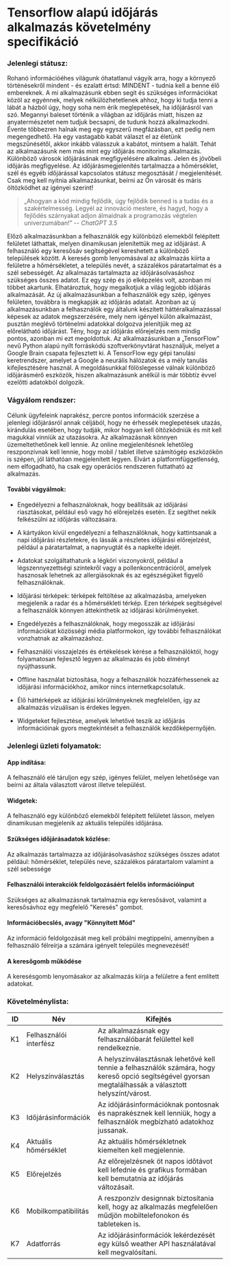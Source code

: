 # Tensorflow alapú időjárás alkalmazás követelmény specifikáció

### Jelenlegi státusz:
Rohanó információéhes világunk óhatatlanul vágyik arra, hogy a környező történésekről mindent - és ezalatt értsd:
MINDENT - tudnia kell a benne élő embereknek. A mi alkalmazásunk ebben segít és szükséges információkat közöl az
egyénnek, melyek nélkülözhetetlenek ahhoz, hogy ki tudja tenni a lábát a házból úgy, hogy soha nem érik meglepetések, ha
időjárásról van szó. Megannyi baleset történik a világban az időjárás miatt, hiszen az anyatermészetet nem tudjuk
becsapni, de tudunk hozzá alkalmazkodni. Évente többezren halnak meg egy egyszerű megfázásban, ezt pedig nem
megengedhető. Ha egy vastagabb kabát választ el az életünk megszűnésétől, akkor inkább válasszuk a kabátot, mintsem a
halált. Tehát az alkalmazásunk nem más mint egy időjárás monitoring alkalmazás. Különböző városok időjárásának
megfigyelésére alkalmas. Jelen és jövőbeli időjárás megfigyelése. Az időjárásmegjelenítés tartalmazza a hőmérséklet,
szél és egyéb időjárással kapcsolatos státusz megosztását / megjelenítését. Csak meg kell nyitnia alkalmazásunkat,
beírni az Ön városát és máris öltözködhet az igényei szerint!

> „Ahogyan a kód mindig fejlődik, úgy fejlődik benned is a tudás és a szakértelmesség. Legyél az innováció
> mestere, és hagyd, hogy a fejlődés szárnyakat adjon álmaidnak a programozás végtelen univerzumában!”
> -- <cite>ChatGPT 3.5</cite>

Előző alkalmazásunkban a felhasználók egy különböző elemekből felépített felületet láthattak, melyen
dinamikusan jelenítettük meg az időjárást. A felhasználó egy keresősáv segítségével kereshetett a különböző
települések között. A keresés gomb lenyomásával az alkalmazás kiírta a felületre a hőmérsékletet, a település
nevét, a százalékos páratartalmat és a szél sebességét. Az alkalmazás tartalmazta az időjárásolvasáshoz
szükséges összes adatot. Ez egy szép és jó elképzelés volt, azonban mi többet akartunk. Elhatároztuk, hogy
megalkotjuk a világ legjobb időjárás alkalmazását. Az új alkalmazásunkban a felhasználók egy szép, igényes
felületen, továbbra is megkapják az időjárás adatait. Azonban az új alkalmazásunkban a felhasználók egy
általunk készített háttéralkalmazással képesek az adatok megszerzésére, mely nem igényel külön
alkalmazást, pusztán meglévő történelmi adatokkal dolgozva jelenítjük meg az előrelátható időjárást. Tény,
hogy az időjárás előrejelzés nem mindig pontos, azonban mi ezt megoldottuk. Az alkalmazásunkban a
„TensorFlow” nevű Python alapú nyílt forráskódú szoftverkönyvtárat használjuk, melyet a Google Brain
csapata fejlesztett ki. A TensorFlow egy gépi tanulási keretrendszer, amelyet a Google a neurális hálózatok és
a mély tanulás kifejlesztésére használ. A megoldásunkkal fölöslegessé válnak különböző időjárásmérő
eszközök, hiszen alkalmazásunk anélkül is már többtíz évvel ezelőtti adatokból dolgozik.


### Vágyálom rendszer:
Célunk ügyfeleink naprakész, percre pontos információk szerzése a jelenlegi időjárásról annak céljából, hogy ne érhessék
meglepetések utazás, kirándulás esetében, hogy tudják, mikor hogyan kell öltözködniük és mit kell magukkal vinniük az
utazásokra. Az alkalmazásnak könnyen üzemeltethetőnek kell lennie. Az online megjelenítésnek lehetőleg reszponzívnak
kell lennie, hogy mobil / tablet illetve számítógép eszközökön is szépen, jól láthatóan megjelenített legyen. Elvárt a
platformfüggetlenség, nem elfogadható, ha csak egy operációs rendszeren futtatható az alkalmazás.

#### További vágyálmok:

- Engedélyezni a felhasználoknak, hogy beállítsák az időjárási riasztásokat, például eső vagy hó előrejelzés
esetén. Ez segíthet nekik felkészülni az időjárás változásaira.

- A kártyákon kívül engedélyezni a felhasználóknak, hogy kattintsanak a napi időjárási részletekre, és
lássák a részletes időjárási előrejelzést, például a páratartalmat, a napnyugtát és a napkelte idejét.

- Adatokat szolgáltathatunk a légköri viszonyokról, például a légszennyezettségi szintekről vagy a
pollenkoncentrációról, amelyek hasznosak lehetnek az allergiásoknak és az egészségüket figyelő
felhasználóknak.

- Időjárási térképek: térképek feltöltése az alkalmazásba, amelyeken megjelenik a radar és a
hőmérsékleti térkép. Ezen térképek segítségével a felhasználók könnyen áttekinthetik az időjárási
körülményeket.

- Engedélyezés a felhasználóknak, hogy megosszák az időjárási információkat közösségi média
platformokon, így további felhasználókat vonzhatnak  az alkalmazáshoz.

- Felhasználói visszajelzés és értékelések kérése a felhasználóktól, hogy folyamatosan fejlesztő legyen az
alkalmazás és jobb élményt nyújthassunk.

- Offline használat biztosítása, hogy a felhasználók hozzáférhessenek az időjárási információkhoz,
amikor nincs internetkapcsolatuk.

- Élő háttérképek az időjárási körülményeknek megfelelően, így az alkalmazás vizuálisan is érdekes
legyen.

- Widgeteket fejlesztése, amelyek lehetővé teszik az időjárás információinak gyors megtekintését a
felhasználók kezdőképernyőjén.


### Jelenlegi üzleti folyamatok:

#### App indítása:
A felhasználó elé táruljon egy szép, igényes felület, melyen lehetősége van beírni az általa választott várost illetve
települést.

#### Widgetek:
A felhasználó egy különböző elemekből felépített felületet lásson, melyen dinamikusan megjelenik az aktuális település
időjárása.

#### Szükséges időjárásadatok közlése:
Az alkalmazás tartalmazza az időjárásolvasáshoz szükséges összes adatot például: hőmérséklet, település neve, százalékos
páratartalom valamint a szél sebessége

#### Felhasználói interakciók feldolgozásáért felelős információinput
Szükséges az alkalmazásnak tartalmaznia egy keresősávot, valamint a keresősávhoz egy megfelelő "Keresés" gombot.

#### Információbecslés, avagy "Könnyített Mód"
Az információ feldolgozását meg kell próbálni megtippelni, amennyiben a felhasználó félreírja a számára igényelt
település megnevezését!

#### A keresőgomb működése
A keresésgomb lenyomásakor az alkalmazás kiírja a felületre a fent említett adatokat.

### Követelménylista:

| **ID** | **Név** | **Kifejtés** |
|--------|---------|--------------|
| K1 | Felhasználói interfész | Az alkalmazásnak egy felhasználóbarát felülettel kell rendelkeznie. |
| K2 | Helyszínválasztás      | A helyszínválasztásnak lehetővé kell tennie a felhasználók számára, hogy kereső opció segítségével gyorsan megtalálhassák a választott helyszínt/várost. |
| K3 | Időjárásinformációk    | Az időjárásinformációknak pontosnak és naprakésznek kell lenniük, hogy a felhasználók megbízható adatokhoz jussanak. |
| K4 | Aktuális hőmérséklet   | Az aktuális hőmérsékletnek kiemelten kell megjelennie. |
| K5 | Előrejelzés            | Az előrejelzésnek öt napos időtávot kell lefednie és grafikus formában kell bemutatnia az időjárás változásait. |
| K6 | Mobilkompatibilitás    | A reszponzív designnak biztosítania kell, hogy az alkalmazás megfelelően műdjön mobiltelefonokon és tableteken is. |
| K7 | Adatforrás             | Az időjárásinformációk lekérdezését egy külső weather API használatával kell megvalósítani. |